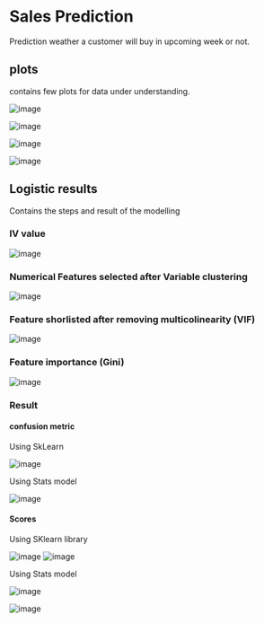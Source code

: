 # Sales Prediction
Prediction weather a customer will buy in upcoming week or not.
## plots
contains few plots for data under understanding.

![image](https://github.com/shubh1357/Sale-Prediction/assets/31363651/c1538894-35d0-46a1-a15f-d3872fe77d43)

![image](https://github.com/shubh1357/Sale-Prediction/assets/31363651/0eac6788-45c8-43a2-b964-c97d16d2722e)

![image](https://github.com/shubh1357/Sale-Prediction/assets/31363651/b044bed5-217f-4bf5-85c1-c390eaa9fbee)

![image](https://github.com/shubh1357/Sale-Prediction/assets/31363651/2b74a797-9484-4335-8ce8-dec053ccd12d)

## Logistic results
Contains the steps and result of the modelling

### IV value

![image](https://github.com/shubh1357/Sale-Prediction/assets/31363651/0daf51a0-fcdb-4b18-a9cc-ae471041e94f)

### Numerical Features selected after Variable clustering

![image](https://github.com/shubh1357/Sale-Prediction/assets/31363651/15d10c79-c3ea-4811-a25a-4296e6f40f95)

### Feature shorlisted after removing multicolinearity (VIF)

![image](https://github.com/shubh1357/Sale-Prediction/assets/31363651/701f5d2d-7a4c-4a4e-9705-4a1148379736)

### Feature importance (Gini)

![image](https://github.com/shubh1357/Sale-Prediction/assets/31363651/6b55acec-8c67-4d58-80e0-6f97a0f6b8cb)

### Result
#### confusion metric
Using SkLearn

![image](https://github.com/shubh1357/Sale-Prediction/assets/31363651/bfdf4575-6877-4358-9755-6623db245718)

Using Stats model

![image](https://github.com/shubh1357/Sale-Prediction/assets/31363651/02302aaf-a8da-4b77-9272-87c7b959b3aa)

#### Scores
Using SKlearn library

![image](https://github.com/shubh1357/Sale-Prediction/assets/31363651/f1059fcc-8cb4-4ac7-bfdf-49b4cec8e65b)
![image](https://github.com/shubh1357/Sale-Prediction/assets/31363651/c98ac27c-89d0-4f08-bbb4-a03ec75f85b0)

Using Stats model

![image](https://github.com/shubh1357/Sale-Prediction/assets/31363651/2b543393-278c-42e7-812d-5a61c3f84c2f)

![image](https://github.com/shubh1357/Sale-Prediction/assets/31363651/002c3923-8db7-42fa-8a2e-358c11cad331)

